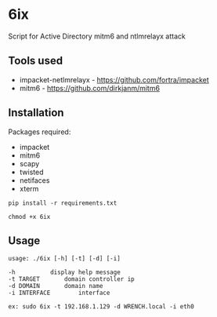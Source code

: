 # 6ix
Script for Active Directory mitm6 and ntlmrelayx attack


## Tools used
* impacket-netlmrelayx - https://github.com/fortra/impacket
* mitm6 - https://github.com/dirkjanm/mitm6

## Installation
Packages required:
* impacket
* mitm6
* scapy
* twisted
* netifaces
* xterm
  
`pip install -r requirements.txt`

`chmod +x 6ix`

## Usage
```
usage: ./6ix [-h] [-t] [-d] [-i] 

-h			display help message
-t TARGET		domain controller ip
-d DOMAIN		domain name
-i INTERFACE		interface

ex: sudo 6ix -t 192.168.1.129 -d WRENCH.local -i eth0
```
